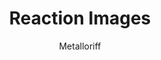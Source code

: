 ---
title: Reaction Images
author: Metalloriff
description_markdown: >-
  Allows you to set reaction image folders and send reaction images with 'Folder Name/reaction image name'.
github: https://github.com/Metalloriff
download: https://github.com/Metalloriff/BetterDiscordPlugins/blob/master/ReactionImages.plugin.js
support: https://discordapp.com/invite/yNqzuJa
tags:
images:
  - name: Reaction Images Preview
    image: https://i.imgur.com/ZOb6wCF.png
layout: product
---